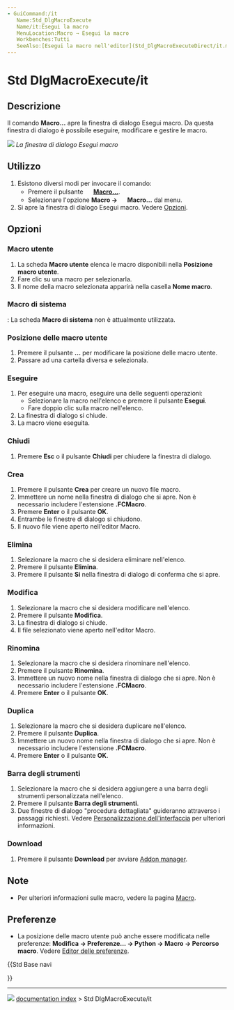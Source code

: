 ```yaml
---
- GuiCommand:/it
   Name:Std_DlgMacroExecute
   Name/it:Esegui la macro
   MenuLocation:Macro → Esegui la macro
   Workbenches:Tutti
   SeeAlso:[Esegui la macro nell'editor](Std_DlgMacroExecuteDirect/it.md)
---
```


# Std DlgMacroExecute/it



## Descrizione

Il comando **Macro\...** apre la finestra di dialogo Esegui macro. Da questa finestra di dialogo è possibile eseguire, modificare e gestire le macro.

![](images/Std_DlgMacroExecute_dialog.png ) 
*La finestra di dialogo Esegui macro*



## Utilizzo

1.  Esistono diversi modi per invocare il comando:
    -   Premere il pulsante **<img src="images/Std_DlgMacroExecute.svg" width=16px> [Macro...](Std_DlgMacroExecute/it.md)**.
    -   Selezionare l\'opzione **Macro → <img src="images/Std_DlgMacroExecute.svg" width=16px> Macro...** dal menu.
2.  Si apre la finestra di dialogo Esegui macro. Vedere [Opzioni](#Opzioni.md).



## Opzioni



### Macro utente 

1.  La scheda **Macro utente** elenca le macro disponibili nella **Posizione macro utente**.
2.  Fare clic su una macro per selezionarla.
3.  Il nome della macro selezionata apparirà nella casella **Nome macro**.



### Macro di sistema 

:   La scheda **Macro di sistema** non è attualmente utilizzata.



### Posizione delle macro utente 

1.  Premere il pulsante **...** per modificare la posizione delle macro utente.
2.  Passare ad una cartella diversa e selezionala.



### Eseguire

1.  Per eseguire una macro, eseguire una delle seguenti operazioni:
    -   Selezionare la macro nell\'elenco e premere il pulsante **Esegui**.
    -   Fare doppio clic sulla macro nell\'elenco.
2.  La finestra di dialogo si chiude.
3.  La macro viene eseguita.



### Chiudi

1.  Premere **Esc** o il pulsante **Chiudi** per chiudere la finestra di dialogo.



### Crea

1.  Premere il pulsante **Crea** per creare un nuovo file macro.
2.  Immettere un nome nella finestra di dialogo che si apre. Non è necessario includere l\'estensione **.FCMacro**.
3.  Premere **Enter** o il pulsante **OK**.
4.  Entrambe le finestre di dialogo si chiudono.
5.  Il nuovo file viene aperto nell\'editor Macro.



### Elimina

1.  Selezionare la macro che si desidera eliminare nell\'elenco.
2.  Premere il pulsante **Elimina**.
3.  Premere il pulsante **Si** nella finestra di dialogo di conferma che si apre.



### Modifica

1.  Selezionare la macro che si desidera modificare nell\'elenco.
2.  Premere il pulsante **Modifica**.
3.  La finestra di dialogo si chiude.
4.  Il file selezionato viene aperto nell\'editor Macro.



### Rinomina

1.  Selezionare la macro che si desidera rinominare nell\'elenco.
2.  Premere il pulsante **Rinomina**.
3.  Immettere un nuovo nome nella finestra di dialogo che si apre. Non è necessario includere l\'estensione **.FCMacro**.
4.  Premere **Enter** o il pulsante **OK**.



### Duplica

1.  Selezionare la macro che si desidera duplicare nell\'elenco.
2.  Premere il pulsante **Duplica**.
3.  Immettere un nuovo nome nella finestra di dialogo che si apre. Non è necessario includere l\'estensione **.FCMacro**.
4.  Premere **Enter** o il pulsante **OK**.



### Barra degli strumenti 

1.  Selezionare la macro che si desidera aggiungere a una barra degli strumenti personalizzata nell\'elenco.
2.  Premere il pulsante **Barra degli strumenti**.
3.  Due finestre di dialogo \"procedura dettagliata\" guideranno attraverso i passaggi richiesti. Vedere [Personalizzazione dell\'interfaccia](Interface_Customization/it.md) per ulteriori informazioni.

### Download

1.  Premere il pulsante **Download** per avviare [Addon manager](Std_AddonMgr/it.md).



## Note

-   Per ulteriori informazioni sulle macro, vedere la pagina [Macro](Macros/it.md).



## Preferenze

-   La posizione delle macro utente può anche essere modificata nelle preferenze: **Modifica → Preferenze... → Python → Macro → Percorso macro**. Vedere [Editor delle preferenze](Preferences_Editor/it#Macro.md).





{{Std Base navi

}}



---
![](images/Button_right.svg) [documentation index](../README.md) > Std DlgMacroExecute/it
